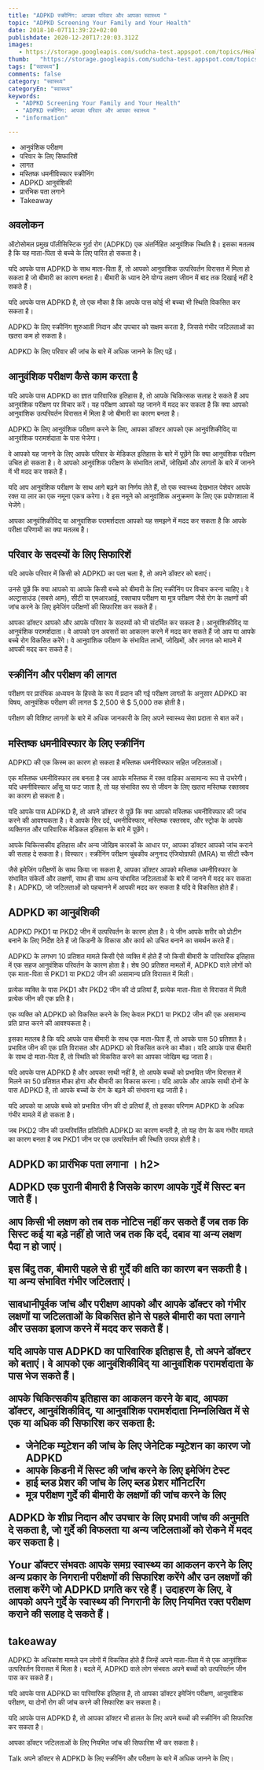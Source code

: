 ```yaml
---
title: "ADPKD स्क्रीनिंग: आपका परिवार और आपका स्वास्थ्य "
topic: "ADPKD Screening Your Family and Your Health"
date: 2018-10-07T11:39:22+02:00
publishdate: 2020-12-20T17:20:03.312Z
images: 
   - https://storage.googleapis.com/sudcha-test.appspot.com/topics/Health/default-selection/4.jpg
thumb:   "https://storage.googleapis.com/sudcha-test.appspot.com/topics/Health/default-selection/thumb/4.jpg"
tags: ["स्वास्थ्य"]
comments: false
category: "स्वास्थ्य"
categoryEn: "स्वास्थ्य"
keywords: 
  - "ADPKD Screening Your Family and Your Health"
  - "ADPKD स्क्रीनिंग: आपका परिवार और आपका स्वास्थ्य "
  - "information"

---
```

<ul> <li> आनुवंशिक परीक्षण </li> <li> परिवार के लिए सिफारिशें </li> <li> लागत </li> <li> मस्तिष्क धमनीविस्फार स्क्रीनिंग </li> <li> ADPKD आनुवंशिकी </li> <li> प्रारंभिक पता लगाने </li> <li> Takeaway </li> </ul> <h2> अवलोकन </h2> <p> ऑटोसोमल प्रमुख पॉलीसिस्टिक गुर्दा रोग (ADPKD) एक अंतर्निहित आनुवंशिक स्थिति है। इसका मतलब है कि यह माता-पिता से बच्चे के लिए पारित हो सकता है। </p> <p> यदि आपके पास ADPKD के साथ माता-पिता हैं, तो आपको आनुवांशिक उत्परिवर्तन विरासत में मिला हो सकता है जो बीमारी का कारण बनता है। बीमारी के ध्यान देने योग्य लक्षण जीवन में बाद तक दिखाई नहीं दे सकते हैं। </p> <p> यदि आपके पास ADPKD है, तो एक मौका है कि आपके पास कोई भी बच्चा भी स्थिति विकसित कर सकता है। </p> <p> ADPKD के लिए स्क्रीनिंग शुरुआती निदान और उपचार को सक्षम करता है, जिससे गंभीर जटिलताओं का खतरा कम हो सकता है। </p> <p> ADPKD के लिए परिवार की जांच के बारे में अधिक जानने के लिए पढ़ें। </p> <h2> आनुवंशिक परीक्षण कैसे काम करता है </h2> <p> यदि आपके पास ADPKD का ज्ञात पारिवारिक इतिहास है, तो आपके चिकित्सक सलाह दे सकते हैं आप आनुवंशिक परीक्षण पर विचार करें। यह परीक्षण आपको यह जानने में मदद कर सकता है कि क्या आपको आनुवांशिक उत्परिवर्तन विरासत में मिला है जो बीमारी का कारण बनता है। </p> <p> ADPKD के लिए आनुवंशिक परीक्षण करने के लिए, आपका डॉक्टर आपको एक आनुवंशिकीविद् या आनुवंशिक परामर्शदाता के पास भेजेगा। </p> <p> वे आपको यह जानने के लिए आपके परिवार के मेडिकल इतिहास के बारे में पूछेंगे कि क्या आनुवंशिक परीक्षण उचित हो सकता है। वे आपको आनुवंशिक परीक्षण के संभावित लाभों, जोखिमों और लागतों के बारे में जानने में भी मदद कर सकते हैं। </p> <p> यदि आप आनुवंशिक परीक्षण के साथ आगे बढ़ने का निर्णय लेते हैं, तो एक स्वास्थ्य देखभाल पेशेवर आपके रक्त या लार का एक नमूना एकत्र करेगा। वे इस नमूने को आनुवांशिक अनुक्रमण के लिए एक प्रयोगशाला में भेजेंगे। </p> <p> आपका आनुवंशिकीविद् या आनुवांशिक परामर्शदाता आपको यह समझने में मदद कर सकता है कि आपके परीक्षा परिणामों का क्या मतलब है। </p> <h2> परिवार के सदस्यों के लिए सिफारिशें </h2> <p> यदि आपके परिवार में किसी को ADPKD का पता चला है, तो अपने डॉक्टर को बताएं। </p> <p> उनसे पूछें कि क्या आपको या आपके किसी बच्चे को बीमारी के लिए स्क्रीनिंग पर विचार करना चाहिए। वे अल्ट्रासाउंड (सबसे आम), सीटी या एमआरआई, रक्तचाप परीक्षण या मूत्र परीक्षण जैसे रोग के लक्षणों की जांच करने के लिए इमेजिंग परीक्षणों की सिफारिश कर सकते हैं। </p> <p> आपका डॉक्टर आपको और आपके परिवार के सदस्यों को भी संदर्भित कर सकता है। आनुवंशिकीविद् या आनुवंशिक परामर्शदाता। वे आपको उन अवसरों का आकलन करने में मदद कर सकते हैं जो आप या आपके बच्चे रोग विकसित करेंगे। वे आनुवांशिक परीक्षण के संभावित लाभों, जोखिमों, और लागत को मापने में आपकी मदद कर सकते हैं। </p> <h2> स्क्रीनिंग और परीक्षण की लागत </h2> <p> परीक्षण पर प्रारंभिक अध्ययन के हिस्से के रूप में प्रदान की गई परीक्षण लागतों के अनुसार ADPKD का विषय, आनुवंशिक परीक्षण की लागत $ 2,500 से $ 5,000 तक होती है। </p> <p> परीक्षण की विशिष्ट लागतों के बारे में अधिक जानकारी के लिए अपने स्वास्थ्य सेवा प्रदाता से बात करें। </p> <h2> मस्तिष्क धमनीविस्फार के लिए स्क्रीनिंग </h2> <p> ADPKD की एक किस्म का कारण हो सकता है मस्तिष्क धमनीविस्फार सहित जटिलताओं। </p> <p> एक मस्तिष्क धमनीविस्फार तब बनता है जब आपके मस्तिष्क में रक्त वाहिका असामान्य रूप से उभरेगी। यदि धमनीविस्फार आँसू या फट जाता है, तो यह संभावित रूप से जीवन के लिए खतरा मस्तिष्क रक्तस्राव का कारण हो सकता है। </p> <p> यदि आपके पास ADPKD है, तो अपने डॉक्टर से पूछें कि क्या आपको मस्तिष्क धमनीविस्फार की जांच करने की आवश्यकता है। वे आपके सिर दर्द, धमनीविस्फार, मस्तिष्क रक्तस्राव, और स्ट्रोक के आपके व्यक्तिगत और पारिवारिक मेडिकल इतिहास के बारे में पूछेंगे। </p> <p> आपके चिकित्सकीय इतिहास और अन्य जोखिम कारकों के आधार पर, आपका डॉक्टर आपको जांच कराने की सलाह दे सकता है। विस्फार। स्क्रीनिंग परीक्षण चुंबकीय अनुनाद एंजियोग्राफी (MRA) या सीटी स्कैन </p> <p> जैसे इमेजिंग परीक्षणों के साथ किया जा सकता है, आपका डॉक्टर आपको मस्तिष्क धमनीविस्फार के संभावित संकेतों और लक्षणों, साथ ही साथ अन्य संभावित जटिलताओं के बारे में जानने में मदद कर सकता है। ADPKD, जो जटिलताओं को पहचानने में आपकी मदद कर सकता है यदि वे विकसित होते हैं। </p> <h2> ADPKD का आनुवंशिकी </h2> <p> ADPKD PKD1 या PKD2 जीन में उत्परिवर्तन के कारण होता है। ये जीन आपके शरीर को प्रोटीन बनाने के लिए निर्देश देते हैं जो किडनी के विकास और कार्य को उचित बनाने का समर्थन करते हैं। </p> <p> ADPKD के लगभग 10 प्रतिशत मामले किसी ऐसे व्यक्ति में होते हैं जो किसी बीमारी के पारिवारिक इतिहास में एक सहज आनुवंशिक परिवर्तन के कारण होता है। शेष 90 प्रतिशत मामलों में, ADPKD वाले लोगों को एक माता-पिता से PKD1 या PKD2 जीन की असामान्य प्रति विरासत में मिली। </p> <p> प्रत्येक व्यक्ति के पास PKD1 और PKD2 जीन की दो प्रतियां हैं, प्रत्येक माता-पिता से विरासत में मिली प्रत्येक जीन की एक प्रति है। </p> <p> एक व्यक्ति को ADPKD को विकसित करने के लिए केवल PKD1 या PKD2 जीन की एक असामान्य प्रति प्राप्त करने की आवश्यकता है। </p> <p> इसका मतलब है कि यदि आपके पास बीमारी के साथ एक माता-पिता हैं, तो आपके पास 50 प्रतिशत है। प्रभावित जीन की एक प्रति विरासत और ADPKD को विकसित करने का मौका। यदि आपके पास बीमारी के साथ दो माता-पिता हैं, तो स्थिति को विकसित करने का आपका जोखिम बढ़ जाता है। </p> <p> यदि आपके पास ADPKD है और आपका साथी नहीं है, तो आपके बच्चों को प्रभावित जीन विरासत में मिलने का 50 प्रतिशत मौका होगा और बीमारी का विकास करना। यदि आपके और आपके साथी दोनों के पास ADPKD है, तो आपके बच्चों के रोग के बढ़ने की संभावना बढ़ जाती है। </p> <p> यदि आपको या आपके बच्चे को प्रभावित जीन की दो प्रतियां हैं, तो इसका परिणाम ADPKD के अधिक गंभीर मामले में हो सकता है। </P> <p> जब PKD2 जीन की उत्परिवर्तित प्रतिलिपि ADPKD का कारण बनती है, तो यह रोग के कम गंभीर मामले का कारण बनता है जब PKD1 जीन पर एक उत्परिवर्तन की स्थिति उत्पन्न होती है। </p> <h2> ADPKD का प्रारंभिक पता लगाना <//>। h2> <p> ADPKD एक पुरानी बीमारी है जिसके कारण आपके गुर्दे में सिस्ट बन जाते हैं। </p> <p> आप किसी भी लक्षण को तब तक नोटिस नहीं कर सकते हैं जब तक कि सिस्ट कई या बड़े नहीं हो जाते जब तक कि दर्द, दबाव या अन्य लक्षण पैदा न हो जाएं। </p> <p> इस बिंदु तक, बीमारी पहले से ही गुर्दे की क्षति का कारण बन सकती है। या अन्य संभावित गंभीर जटिलताएं। </p> <p> सावधानीपूर्वक जांच और परीक्षण आपको और आपके डॉक्टर को गंभीर लक्षणों या जटिलताओं के विकसित होने से पहले बीमारी का पता लगाने और उसका इलाज करने में मदद कर सकते हैं। </p> <p> यदि आपके पास ADPKD का पारिवारिक इतिहास है, तो अपने डॉक्टर को बताएं। वे आपको एक आनुवंशिकीविद् या आनुवांशिक परामर्शदाता के पास भेज सकते हैं। </p> <p> आपके चिकित्सकीय इतिहास का आकलन करने के बाद, आपका डॉक्टर, आनुवंशिकीविद्, या आनुवांशिक परामर्शदाता निम्नलिखित में से एक या अधिक की सिफारिश कर सकता है: </p> <ul> <li > जेनेटिक म्यूटेशन की जांच के लिए जेनेटिक म्यूटेशन का कारण जो ADPKD </li> <li> आपके किडनी में सिस्ट की जांच करने के लिए इमेजिंग टेस्ट </li> <li> हाई ब्लड प्रेशर की जांच के लिए ब्लड प्रेशर मॉनिटरिंग </li> <li> मूत्र परीक्षण गुर्दे की बीमारी के लक्षणों की जांच करने के लिए </li> </ul> <p> ADPKD के शीघ्र निदान और उपचार के लिए प्रभावी जांच की अनुमति दे सकता है, जो गुर्दे की विफलता या अन्य जटिलताओं को रोकने में मदद कर सकता है। </p> <p> Your डॉक्टर संभवतः आपके समग्र स्वास्थ्य का आकलन करने के लिए अन्य प्रकार के निगरानी परीक्षणों की सिफारिश करेंगे और उन लक्षणों की तलाश करेंगे जो ADPKD प्रगति कर रहे हैं। उदाहरण के लिए, वे आपको अपने गुर्दे के स्वास्थ्य की निगरानी के लिए नियमित रक्त परीक्षण कराने की सलाह दे सकते हैं। </p> <h2> takeaway </h2> <p> ADPKD के अधिकांश मामले उन लोगों में विकसित होते हैं जिन्हें अपने माता-पिता में से एक आनुवंशिक उत्परिवर्तन विरासत में मिला है। बदले में, ADPKD वाले लोग संभवतः अपने बच्चों को उत्परिवर्तन जीन पास कर सकते हैं। </p> <p> यदि आपके पास ADPKD का पारिवारिक इतिहास है, तो आपका डॉक्टर इमेजिंग परीक्षण, आनुवांशिक परीक्षण, या दोनों रोग की जांच करने की सिफारिश कर सकता है। </p> <p> यदि आपके पास ADPKD है, तो आपका डॉक्टर भी हालत के लिए अपने बच्चों की स्क्रीनिंग की सिफारिश कर सकता है। </p> <p> आपका डॉक्टर जटिलताओं के लिए नियमित जांच की सिफारिश भी कर सकता है। </p> <p> Talk अपने डॉक्टर से ADPKD के लिए स्क्रीनिंग और परीक्षण के बारे में अधिक जानने के लिए। </p> 
